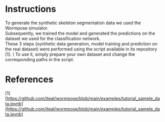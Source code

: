 # Instructions
To generate the synthetic skeleton segmentation data we used the Wormpose simulator.\
Subsequently, we trained the model and generated the predictions on the dataset we used for the classification network. \
These 3 steps (synthetic data generation, model training and prediction on the real dataset) were performed using the script available in its repository [1]. \ 
To use it, simply prepare your own dataset and change the corresponding paths in the script.

# References 
[1] [https://github.com/iteal/wormpose/blob/main/examples/tutorial_sample_data.ipynb](https://github.com/iteal/wormpose/blob/main/examples/tutorial_sample_data.ipynb)

